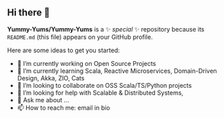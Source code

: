 ## Hi there 👋


**Yummy-Yums/Yummy-Yums** is a ✨ _special_ ✨ repository because its `README.md` (this file) appears on your GitHub profile.

Here are some ideas to get you started:

- 🔭 I’m currently working on Open Source Projects 
- 🌱 I’m currently learning Scala, Reactive Microservices, Domain-Driven Design, Akka, ZIO, Cats
- 👯 I’m looking to collaborate on OSS Scala/TS/Python projects
- 🤔 I’m looking for help with Scalable & Distributed Systems,
- 💬 Ask me about ...
- 📫 How to reach me: email in bio
